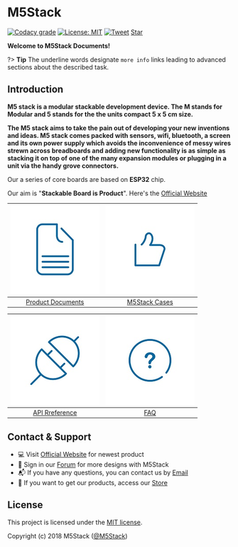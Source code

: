 # M5Stack

[![Codacy grade](https://img.shields.io/codacy/grade/860d40719cbd4e0f91e145b87ec7c29a.svg?style=flat-square)](https://www.codacy.com/app/watson8544/M5Stack-Documentation-docsify?utm_source=github.com&amp;utm_medium=referral&amp;utm_content=watson8544/M5Stack-Documentation-docsify&amp;utm_campaign=Badge_Grade)
[![License: MIT](https://img.shields.io/badge/License-MIT-yellow.svg?style=flat-square)](https://github.com/watson8544/M5Stack-Documentation-docsify/blob/master/LICENSE)
[![Tweet](https://img.shields.io/twitter/url/http/shields.io.svg?style=social)](https://twitter.com/intent/tweet?url=https%3A%2F%2Fgithub.com%2Fjhildenbiddle%2Fdocsify-themeable&hashtags=css,docsify,developers,frontend)
<a class="github-button" href="https://github.com/watson8544/M5Stack-Documentation-docsify" data-icon="octicon-star" data-show-count="true" aria-label="Star watson8544/M5Stack-Documentation-docsify on GitHub">Star</a>


**Welcome to M5Stack Documents!**

?> **Tip** The underline words designate `more info` links leading to advanced sections about the described task.

<!-- <figure class="thumbnails">
    <img src="assets/img/m5stack.png" alt="Screenshot of coverpage" title="Cover page">
</figure> -->

## Introduction

**M5 stack is a modular stackable development device. The M stands for Modular and 5 stands for the the units compact 5 x 5 cm size.**

**The M5 stack aims to take the pain out of developing your new inventions and ideas. M5 stack comes packed with sensors, wifi, bluetooth, a screen and its own power supply which avoids the inconvenience of messy wires strewn across breadboards and adding new functionality is as simple as stacking it on top of one of the many expansion modules or plugging in a unit via the handy grove connectors.**

Our a series of core boards are based on **ESP32** chip.

Our aim is "**Stackable Board is Product**". Here's the [Official Website](www.m5stack.com)

<!--
<figure class="thumbnails">
    <img src="assets/img/transport.gif" alt="Screenshot of coverpage" title="Cover page">
</figure> -->

|<img src="assets/img/introduction_pics/product-documents.jpg"> | <img src="assets/img/introduction_pics/m5-awesome.jpg"> |
|:---:|:---:|
|[Product Documents](/en/product_documents) | [M5Stack Cases](/en/m5stack_cases) |

|<img src="assets/img/introduction_pics/m5-api-reference.jpg"> | <img src="assets/img/introduction_pics/FAQ.jpg">|
|:---:|:---:|
|[API Rreference](/en/api_reference) | [FAQ](/en/faq)|


## Contact & Support

- :computer: Visit [Official Website](www.m5stack.com) for newest product
- :busts_in_silhouette: Sign in our [Forum](http://forum.m5stack.com) for more designs with M5Stack
- :mailbox_with_mail: If you have any questions, you can contact us by [Email](tech@m5stack.com)
- :convenience_store: If you want to get our products, access our [Store](http://www.aliexpress.com/store/all-wholesale-products/3226069.html?spm=2114.12010108.100004.3.7e3a5379KoyhDo)

## License

This project is licensed under the [MIT license](https://github.com/watson8544/M5Stack-Documentation-docsify/blob/master/LICENSE).

Copyright (c) 2018 M5Stack ([@M5Stack](https://twitter.com/M5Stack))

<!-- GitHub Buttons -->
<script async defer src="https://buttons.github.io/buttons.js"></script>